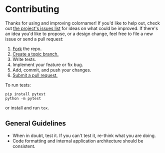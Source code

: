 # Contributing
Thanks for using and improving colornamer! If you'd like to help out, check out [the project's issues list](https://github.com/stitchfix/colornamer/issues) for ideas on what could be improved.  If there's an idea you'd like to propose, or a design change, feel free to file a new issue or send a pull request:

1. [Fork][fork] the repo.
1. [Create a topic branch.][branch]
1. Write tests.
1. Implement your feature or fix bug.
1. Add, commit, and push your changes.
1. [Submit a pull request.][pr]

[fork]: https://help.github.com/articles/fork-a-repo/
[branch]: https://help.github.com/articles/creating-and-deleting-branches-within-your-repository/
[pr]: https://help.github.com/articles/using-pull-requests/

To run tests: 

```
pip install pytest
python -m pytest
```
or install and run `tox`.

## General Guidelines

* When in doubt, test it.  If you can't test it, re-think what you are doing.
* Code formatting and internal application architecture should be consistent.

